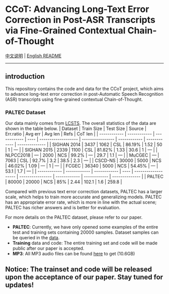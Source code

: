 # CCoT: Advancing Long-Text Error Correction in Post-ASR Transcripts via Fine-Grained Contextual Chain-of-Thought

[中文说明](README.md) | [English README](README_en.md)

---

## introduction
This repository contains the code and data for the CCoT project, which aims to advance long-text error correction in post-Automatic Speech Recognition (ASR) transcripts using fine-grained contextual Chain-of-Thought.

### PALTEC Dataset
Our data mainly comes from [LCSTS](https://aclanthology.org/D15-1229/). The overall statistics of the data are shown in the table below.
| Dataset       | Train Size | Test Size | Source | Err.ratio | Avg err | Avg len | Refs | CoT len |
| ------------ | ------------ | ------------ | ---- | ------------------- | ---------------- | ------------ | ------------ | -------------- |
| SIGHAN 2014  | 3437         | 1062         | CSL  | 86.19%              | 1.52             | 50           | 1            | —              |
| SIGHAN 2015  | 2339         | 1100         | CSL  | 81.82%              | 1.33             | 30.6         | 1            | —              |
| NLPCC2018    | —            | 2000         | NCS  | 99.2%               | —                | 29.7         | 1.1          | —              |
| MuCGEC       | —            | 7063         | CSL  | 92.7%               | 3.2              | 38.5         | 2.3          | —              |
| CSCD-NS      | 30000        | 5000         | NCS  | 46.02%              | 1.09             | —            | 1            | —              |
| FCGEC        | 36340        | 5000         | NCS  | 54.45%              | —                | 53.1         | 1.7          | —              |
| ------------ | ------------ | ------------ | ---- | ------------------- | ---------------- | ------------ | ------------ | -------------- |
| PALTEC       | 80000        | 20000        | NCS  | 85%                 | 2.44             | 102.1        | 1.6          | 259.8          |


Compared with previous text error correction datasets, PALTEC has a larger scale, which helps to train more accurate and generalizing models. PALTEC has an appropriate error rate, which is more in line with the actual scene; PALTEC has richer answers and is better for evaluation.

For more details on the PALTEC dataset, please refer to our paper.

- **PALTEC**: Currently, we have only opened some examples of the entire test and training sets containing 20000 samples. Dataset samples can be queried in the [data](https://github.com/liuliAI/CCoT/tree/main/data).
- **Training** data and code: The entire training set and code will be made public after our paper is accepted.
- **MP3**: All MP3 audio files can be found [here](https://pan.baidu.com/s/16VJNLRMrAfk05htePZDQQQ?pwd=xmiz) to get (10.6GB)

**Notice**: The trainset and code will be released upon the acceptance of our paper. Stay tuned for updates!
---


